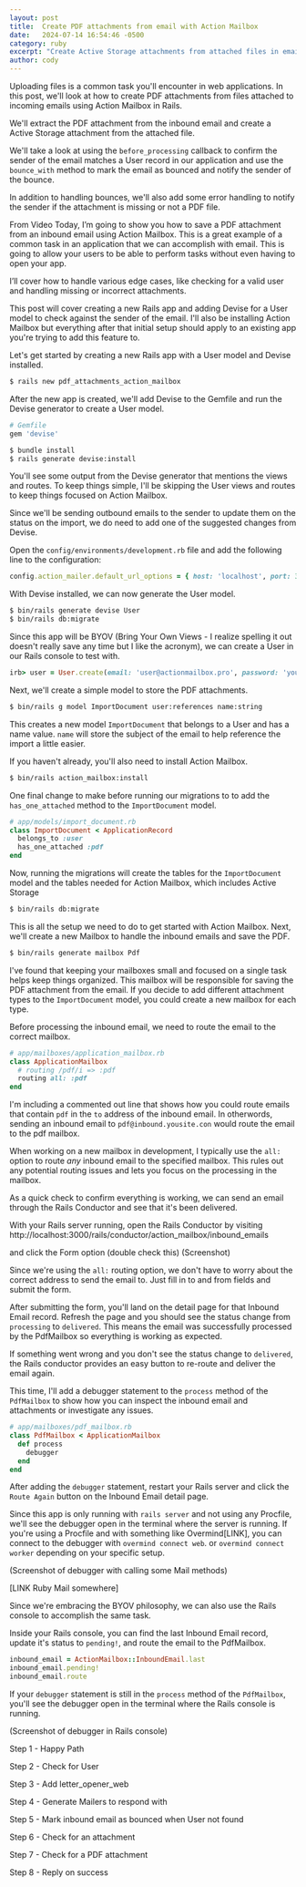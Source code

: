 ```yaml
---
layout: post
title:  Create PDF attachments from email with Action Mailbox
date:   2024-07-14 16:54:46 -0500
category: ruby
excerpt: "Create Active Storage attachments from attached files in emails."
author: cody
---
```


Uploading files is a common task you'll encounter in web applications. In this
post, we'll look at how to create PDF attachments from files attached to
incoming emails using Action Mailbox in Rails.

We'll extract the PDF attachment from the inbound email and create a Active Storage
attachment from the attached file.


We'll take a look at using the `before_processing` callback to confirm the
sender of the email matches a User record in our application and use the
`bounce_with` method to mark the email as bounced and notify the sender of the
bounce.

<!-- We'll also add some error handling to notify the sender if the attachment is -->
<!-- missing or not a PDF file. -->
In addition to handling bounces, we'll also add some error handling to notify
the sender if the attachment is missing or not a PDF file.



From Video
Today, I’m going to show you how to save a PDF attachment from an inbound email using Action Mailbox.  This is a great example of a common task in an application that we can accomplish with email. This is going to allow your users to be able to perform tasks without even having to open your app.

 I’ll cover how to handle various edge cases, like checking for a valid user and handling missing or incorrect attachments.

This post will cover creating a new Rails app and adding Devise for a User model
to check against the sender of the email. I'll also be installing Action Mailbox
but everything after that initial setup should apply to an existing app you're
trying to add this feature to.


Let's get started by creating a new Rails app with a User model and Devise installed.

```sh
$ rails new pdf_attachments_action_mailbox
```
After the new app is created, we'll add Devise to the Gemfile and run the Devise generator to create a User model.

```ruby
# Gemfile
gem 'devise'
```

```sh
$ bundle install
$ rails generate devise:install
```

You'll see some output from the Devise generator that mentions the views and
routes.  To keep things simple, I'll be skipping the User views and routes to
keep things focused on Action Mailbox. 


Since we'll be sending outbound emails to the sender to update them on the
status on the import, we do need to add one of the suggested changes from
Devise.

Open the `config/environments/development.rb` file and add the following line
to the configuration:

```ruby
config.action_mailer.default_url_options = { host: 'localhost', port: 3000 }
```

With Devise installed, we can now generate the User model.

```sh
$ bin/rails generate devise User
$ bin/rails db:migrate
```

Since this app will be BYOV (Bring Your Own Views - I realize spelling it out
doesn't really save any time but I like the acronym), we can create a User in
our Rails console to test with.

```ruby
irb> user = User.create(email: 'user@actionmailbox.pro', password: 'youvegotmail')
```


Next, we'll create a simple model to store the PDF attachments.

```sh
$ bin/rails g model ImportDocument user:references name:string
```

This creates a new model `ImportDocument` that belongs to a User and has a name
value.  `name` will store the subject of the email to help reference the import
a little easier.

If you haven't already, you'll also need to install Action Mailbox.

```sh
$ bin/rails action_mailbox:install
```

One final change to make before running our migrations to to add the
`has_one_attached` method to the `ImportDocument` model.

```ruby
# app/models/import_document.rb
class ImportDocument < ApplicationRecord
  belongs_to :user
  has_one_attached :pdf
end
```

Now, running the migrations will create the tables for the `ImportDocument`
model and the tables needed for Action Mailbox, which includes Active Storage

```sh
$ bin/rails db:migrate
```

This is all the setup we need to do to get started with Action Mailbox.  Next,
we'll create a new Mailbox to handle the inbound emails and save the PDF.

```sh
$ bin/rails generate mailbox Pdf
```

I've found that keeping your mailboxes small and focused on a single task helps
keep things organized.  This mailbox will be responsible for saving the PDF
attachment from the email. If you decide to add different attachment types to
the `ImportDocument` model, you could create a new mailbox for each type.

Before processing the inbound email, we need to route the email to the correct
mailbox.  

```ruby
# app/mailboxes/application_mailbox.rb
class ApplicationMailbox
  # routing /pdf/i => :pdf
  routing all: :pdf
end
```

I'm including a commented out line that shows how you could route emails that
contain `pdf` in the `to` address of the inbound email.  In otherwords, sending
an inbound email to `pdf@inbound.yousite.con` would route the email to the pdf
mailbox.

When working on a new mailbox in development, I typically use the `all:` option
to route _any_ inbound email to the specified mailbox.  This rules out any
potential routing issues and lets you focus on the processing in the mailbox.

As a quick check to confirm everything is working, we can send an email through
the Rails Conductor and see that it's been delivered.


With your Rails server running, open the Rails Conductor by visiting http://localhost:3000/rails/conductor/action_mailbox/inbound_emails

and click the Form option (double check this)
(Screenshot)

Since we're using the `all:` routing option, we don't have to worry about the
correct address to send the email to.  Just fill in to and from fields and
submit the form.

After submitting the form, you'll land on the detail page for that Inbound Email
record.  Refresh the page and you should see the status change from `processing`
to `delivered`.  This means the email was successfully processed by the PdfMailbox so everything is working as expected.

If something went wrong and you don't see the status change to `delivered`, the
Rails conductor provides an easy button to re-route and deliver the email again.

This time, I'll add a debugger statement to the `process` method of the `PdfMailbox` to show how you can inspect the inbound email and attachments or investigate any issues.

<!-- I'll also add a `debugger` statement with `ruby-debug` inside the `process` method of the `PdfMailbox` to show how you can inspect the inbound email and attachments. -->

```ruby
# app/mailboxes/pdf_mailbox.rb
class PdfMailbox < ApplicationMailbox
  def process
    debugger
  end
end
```

After adding the `debugger` statement, restart your Rails server and click the `Route Again` button on the Inbound Email detail page.

Since this app is only running with `rails server` and not using any Procfile,
we'll see the debugger open in the terminal where the server is running.  If
you're using a Procfile and with something like Overmind[LINK], you can connect
to the debugger with `overmind connect web`. or `overmind connect worker`
depending on your specific setup.

(Screenshot of debugger with calling some Mail methods)

[LINK Ruby Mail somewhere]

Since we're embracing the BYOV philosophy, we can also use the Rails console to
accomplish the same task.

Inside your Rails console, you can find the last Inbound Email record, update it's status to `pending!`, and route the email to the PdfMailbox.

```ruby
inbound_email = ActionMailbox::InboundEmail.last
inbound_email.pending!
inbound_email.route
```

If your `debugger` statement is still in the `process` method of the `PdfMailbox`, you'll see the debugger open in the terminal where the Rails console is running.

(Screenshot of debugger in Rails console)

Step 1 - Happy Path

Step 2 - Check for User

Step 3 - Add letter_opener_web

Step 4 - Generate Mailers to respond with

Step 5 - Mark inbound email as bounced when User not found

Step 6 - Check for an attachment

Step 7 - Check for a PDF attachment

Step 8 - Reply on success
